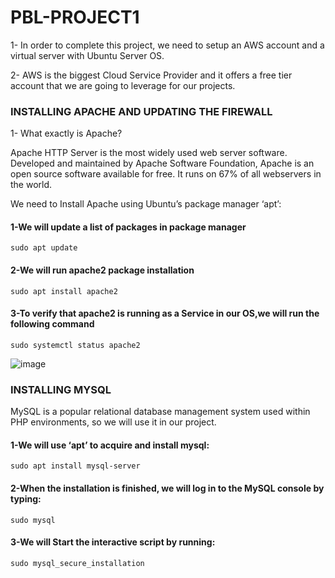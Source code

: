# PBL-PROJECT1

1- In order to complete this project, we need to setup an AWS account and a virtual server with Ubuntu Server OS.

2- AWS is the biggest Cloud Service Provider and it offers a free tier account that we are going to leverage for our projects.

### INSTALLING APACHE AND UPDATING THE FIREWALL

1- What exactly is Apache?

Apache HTTP Server is the most widely used web server software. Developed and maintained by Apache Software Foundation, Apache is an open source software available for free. It runs on 67% of all webservers in the world.

We need to Install Apache using Ubuntu’s package manager ‘apt’:

#### 1-We will update a list of packages in package manager
`sudo apt update`

#### 2-We will run apache2 package installation
`sudo apt install apache2`

#### 3-To verify that apache2 is running as a Service in our OS,we will run the following command
`sudo systemctl status apache2`

![image](https://github.com/richardolat/PBL-1.LAMP/assets/134428528/fd58fa29-d25b-42ef-8cdf-1bb57f1a819d)

### INSTALLING MYSQL

MySQL is a popular relational database management system used within PHP environments, so we will use it in our project.

#### 1-We will use ‘apt’ to acquire and install mysql:
`sudo apt install mysql-server`

#### 2-When the installation is finished, we will log in to the MySQL console by typing:
`sudo mysql`

#### 3-We will Start the interactive script by running:
`sudo mysql_secure_installation`



